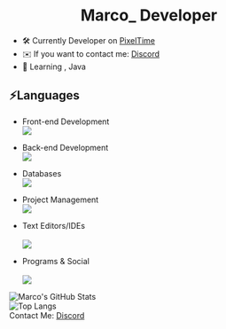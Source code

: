 # <div align="center">Marco_ Developer</div>  

* 🛠️ Currently Developer on [PixelTime](https://discord.gg/MUmMTZJ6PY)
* ✉️ If you want to contact me:  [Discord](https://discord.com/users/707630880373604373)
* 🎯 Learning , Java

 ## :zap:Languages

* Front-end Development <br>
[![](https://skillicons.dev/icons?i=js&perline=3)](https://discord.com/users/707630880373604373)

* Back-end Development <br>
[![](https://skillicons.dev/icons?i=nodejs,c&perline=3)](https://discord.com/users/707630880373604373)

* Databases <br>
[![](https://skillicons.dev/icons?i=mongodb,mysql&perline=3)](https://discord.com/users/707630880373604373)

- Project Management <br>
[![](https://skillicons.dev/icons?i=github,git&perline=3)](https://discord.com/users/707630880373604373)

- Text Editors/IDEs <br> <br>
[![](https://skillicons.dev/icons?i=vscode,idea&perline=3)](https://discord.com/users/707630880373604373)

- Programs & Social <br> <br>
[![](https://skillicons.dev/icons?i=sketchup,autocad,figma,discord,instagram&perline=3)](https://discord.com/users/707630880373604373)


![Marco's GitHub Stats](https://github-readme-stats.vercel.app/api?username=Marcooooo0ooo&show_icons=true&theme=algolia ) <br>
![Top Langs](https://github-readme-stats.vercel.app/api/top-langs/?username=Marcooooo0ooo&layout=compact&theme=algolia) <br>
Contact Me: [Discord](https://discord.com/users/707630880373604373) 
